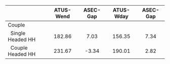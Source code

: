 
|                      |    ATUS-Wend |     ASEC-Gap |    ATUS-Wday |     ASEC-Gap |
| -------------------- | :----------: | :----------: | :----------: | :----------: |
| Couple               |              |              |              |              |
| &nbsp;&nbsp;Single Headed HH |       182.86 |         7.03 |       156.35 |         7.34 |
| &nbsp;&nbsp;Couple Headed HH |       231.67 |        -3.34 |       190.01 |         2.82 |

